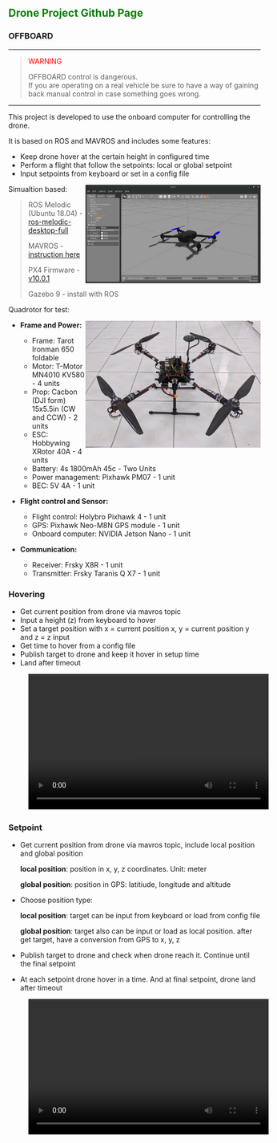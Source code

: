 ## <span style="color:green">Drone Project Github Page</span>

### OFFBOARD

---

> <span style="color:red">WARNING</span> 
> 
> OFFBOARD control is dangerous.<br>If you are operating on a real vehicle be sure to have a way of gaining back manual control in case something goes wrong.

---

This project is developed to use the onboard computer for controlling the drone. 

It is based on ROS and MAVROS and includes some features:

- Keep drone hover at the certain height in configured time
- Perform a flight that follow the setpoints: local or global setpoint
- Input setpoints from keyboard or set in a config file

Simualtion based: <img src="img/Screenshot 2021-05-26 16:08:37.png" alt="Gazebo simulation" align="right" width="350">
> ROS Melodic (Ubuntu 18.04) - [ros-melodic-desktop-full](http://wiki.ros.org/melodic/Installation/Ubuntu)
>
> MAVROS - [instruction here](https://docs.px4.io/master/en/ros/mavros_installation.html#binary-installation-debian-ubuntu)
>
> PX4 Firmware - [v10.0.1](https://github.com/congtranv/Firmware)
>
> Gazebo 9 - install with ROS

Quadrotor for test: 

- **Frame and Power:** <img src="img/IMG_20200828_123627.jpg" alt="Drone for test" align="right" width="350">
  - Frame: Tarot Ironman 650 foldable
  - Motor: T-Motor MN4010 KV580 - 4 units
  - Prop: Cacbon (DJI form) 15x5.5in (CW and CCW) - 2 units
  - ESC: Hobbywing XRotor 40A - 4 units
  - Battery: 4s 1800mAh 45c - Two Units
  - Power management: Pixhawk PM07 - 1 unit
  - BEC: 5V 4A - 1 unit

- **Flight control and Sensor:** 
  - Flight control: Holybro Pixhawk 4 - 1 unit
  - GPS: Pixhawk Neo-M8N GPS module - 1 unit
  - Onboard computer: NVIDIA Jetson Nano - 1 unit

- **Communication:**
  - Receiver: Frsky X8R - 1 unit
  - Transmitter: Frsky Taranis Q X7 - 1 unit

### Hovering
- Get current position from drone via mavros topic
- Input a height (z) from keyboard to hover
- Set a target position with x = current position x, y = current position y and z = z input
- Get time to hover from a config file
- Publish target to drone and keep it hover in setup time
- Land after timeout

<figure class="video_container">
  <video width="480" height="270" controls>
    <source src="video/hovering.mp4" type="video/mp4">
    <source src="video/hovering.ogg" type="video/ogg">
    <source src="video/hovering.webm" type="video/webm">
  </video>
</figure>

### Setpoint
- Get current position from drone via mavros topic, include local position and global position

  **local position**: position in x, y, z coordinates. Unit: meter
  
  **global position**: position in GPS: latitiude, longitude and altitude
- Choose position type:
  
  **local position**: target can be input from keyboard or load from config file
  
  **global position**: target also can be input or load as local position. after get target, have a conversion from GPS to x, y, z
- Publish target to drone and check when drone reach it. Continue until the final setpoint
- At each setpoint drone hover in a time. And at final setpoint, drone land after timeout

<figure class="video_container">
  <video width="480" height="270" controls>
    <source src="video/setpoints.mp4" type="video/mp4">
    <source src="video/setpoints.ogg" type="video/ogg">
    <source src="video/setpoints.webm" type="video/webm">
  </video>
</figure>


<!-- 
```markdown
Syntax highlighted code block

# Header 1
## Header 2
### Header 3

- Bulleted
- List

1. Numbered
2. List

**Bold** and _Italic_ and `Code` text

[Link](url) and ![Image](src)
``` 

For more details see [GitHub Flavored Markdown](https://guides.github.com/features/mastering-markdown/). 

<details>
<summary markdown="span">First level collapsible item</summary>
**Lorem ipsum dolor sit amet...**
<details>
<summary markdown="span">Second level collapsible item</summary>
*Sed ut perspiciatis unde omnis iste natus...*
</details>
</details>

-->

<!-- 
### Jekyll Themes

Your Pages site will use the layout and styles from the Jekyll theme you have selected in your [repository settings](https://github.com/congtranv/offboard/settings/pages). The name of this theme is saved in the Jekyll `_config.yml` configuration file.

### Support or Contact

Having trouble with Pages? Check out our [documentation](https://docs.github.com/categories/github-pages-basics/) or [contact support](https://support.github.com/contact) and we’ll help you sort it out.
-->
